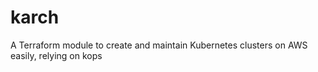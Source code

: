 # karch
A Terraform module to create and maintain Kubernetes clusters on AWS easily, relying on kops
